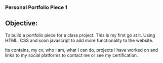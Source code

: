 ### Personal Portfolio Piece 1

## Objective:
To build a portfolio piece for a class project. This is my first go at it.
Using HTML, CSS and soon javascript to add more functionality to the website.

Its contains, my cv, who I am, what I can do, projects I have worked on and links to my social platforms to contact me or see my certification.

